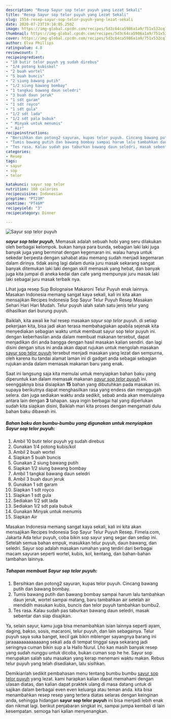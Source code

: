```yaml
---
description: "Resep Sayur sop telor puyuh yang Lezat Sekali"
title: "Resep Sayur sop telor puyuh yang Lezat Sekali"
slug: 1554-resep-sayur-sop-telor-puyuh-yang-lezat-sekali
date: 2020-07-23T19:10:05.250Z
image: https://img-global.cpcdn.com/recipes/5d3c64ca5986a1a9/751x532cq70/sayur-sop-telor-puyuh-foto-resep-utama.jpg
thumbnail: https://img-global.cpcdn.com/recipes/5d3c64ca5986a1a9/751x532cq70/sayur-sop-telor-puyuh-foto-resep-utama.jpg
cover: https://img-global.cpcdn.com/recipes/5d3c64ca5986a1a9/751x532cq70/sayur-sop-telor-puyuh-foto-resep-utama.jpg
author: Elva Phillips
ratingvalue: 4.8
reviewcount: 7
recipeingredient:
- "10 butir telor puyuh yg sudah direbus"
- "1/4 potong kubiskol"
- "2 buah wortel"
- "5 buah buncis"
- "2 siung bawang putih"
- "1/2 siung bawang bombay"
- "1 tangkai bawang daun seledri"
- "3 buah daun jeruk"
- "1 sdt garam"
- "1 sdt royco"
- "1 sdt gula"
- "1/2 sdt lada"
- "1/2 sdt pala bubuk"
- " Minyak untuk menumis"
- " Air"
recipeinstructions:
- "Bersihkan dan potong2 sayuran, kupas telor puyuh. Cincang bawang putih dan bawang bombay."
- "Tumis bawang putih dan bawang bombay sampai harum lalu tambahkan daun jeruk, wortel sampai matang, baru tambahkan air setelah air mendidih masukan kubis, buncis dan telor puyuh tambahkan bumbu2."
- "Tes rasa. Kalau sudah pas taburkan bawang daun seledri, masak sebentar dan siap disajikan."
categories:
- Resep
tags:
- sayur
- sop
- telor

katakunci: sayur sop telor 
nutrition: 160 calories
recipecuisine: Indonesian
preptime: "PT23M"
cooktime: "PT46M"
recipeyield: "3"
recipecategory: Dinner

---
```



![Sayur sop telor puyuh](https://img-global.cpcdn.com/recipes/5d3c64ca5986a1a9/751x532cq70/sayur-sop-telor-puyuh-foto-resep-utama.jpg)

<b><i>sayur sop telor puyuh</i></b>, Memasak adalah sebuah hobi yang seru dilakukan oleh berbagai kelompok. bukan hanya para bunda, sebagian laki laki juga banyak juga yang berminat dengan kegemaran ini. walau hanya untuk sekedar berpesta dengan sahabat atau memang sudah menjadi kegemaran dalam dirinya. tidak asing lagi dalam dunia juru masak sekarang sangat banyak ditemukan laki laki dengan skill memasak yang hebat, dan banyak juga kita jumpai di aneka kedai dan cafe yang mempunyai juru masak laki laki sebagai juru masak terbaik nya.

Lihat juga resep Sup Bolognaise Makaroni Telur Puyuh enak lainnya. Masakan Indonesia memang sangat kaya sekali, kali ini kita akan mensajikan Recipes Indonesia Sop Sayur Telur Puyuh Resep Masakan Sehari Hari Hari Mudah. Telur puyuh ialah salah satu jenis telur yang dihasilkan dari burung puyuh.

Baiklah, kita awali ke hal resep masakan <i>sayur sop telor puyuh</i>. di setiap pekerjaan kita, bisa jadi akan terasa membahagiakan apabila sejenak kita menyediakan sebagian waktu untuk membuat sayur sop telor puyuh ini. dengan keberhasilan anda dalam membuat makanan tersebut, dapat menjadikan diri anda bangga dengan hasil masakan kalian sendiri. dan lagi disini dengan situs ini anda akan dapat rujukan untuk mengolah masakan <u>sayur sop telor puyuh</u> tersebut menjadi masakan yang lezat dan sempurna, oleh karena itu tandai alamat laman ini di gadget anda sebagai sebagian rujukan anda dalam memasak makanan baru yang enak.


Saat ini langsung saja kita memulai untuk menyiapkan bahan baku yang diperuntuk kan dalam memasak makanan <u><i>sayur sop telor puyuh</i></u> ini. seenggaknya bisa disiapkan <b>15</b> bahan yang dibutuhkan pada masakan ini. supaya berikutnya dapat menghasilkan rasa yang endess dan menggugah selera. dan juga sediakan waktu anda sedikit, sebab anda akan memulainya antara lain dengan <b>3</b> tahapan. saya ingin berbagai hal yang diperlukan sudah kita siapkan disini, Baiklah mari kita proses dengan mengamati dulu bahan baku dibawah ini.

<!--inarticleads1-->

##### Bahan baku dan bumbu-bumbu yang digunakan untuk menyiapkan Sayur sop telor puyuh:

1. Ambil 10 butir telor puyuh yg sudah direbus
1. Gunakan 1/4 potong kubis/kol
1. Ambil 2 buah wortel
1. Siapkan 5 buah buncis
1. Gunakan 2 siung bawang putih
1. Siapkan 1/2 siung bawang bombay
1. Ambil 1 tangkai bawang daun seledri
1. Ambil 3 buah daun jeruk
1. Gunakan 1 sdt garam
1. Siapkan 1 sdt royco
1. Siapkan 1 sdt gula
1. Sediakan 1/2 sdt lada
1. Sediakan 1/2 sdt pala bubuk
1. Gunakan  Minyak untuk menumis
1. Siapkan  Air


Masakan Indonesia memang sangat kaya sekali, kali ini kita akan mensajikan Recipes Indonesia Sop Sayur Telur Puyuh Resep. Fimela.com, Jakarta Ada telur puyuh, coba bikin sop sayur yang segar dan sedap ini. Setelah semua bahan empuk, masukkan telur puyuh, daun bawang, dan seledri. Sayur sop adalah masakan rumahan yang terdiri dari berbagai macam sayuran seperti wortel, kubis, kol, kentang, dan bahan-bahan tambahan lainnya. 

<!--inarticleads2-->

##### Tahapan membuat Sayur sop telor puyuh:

1. Bersihkan dan potong2 sayuran, kupas telor puyuh. Cincang bawang putih dan bawang bombay.
1. Tumis bawang putih dan bawang bombay sampai harum lalu tambahkan daun jeruk, wortel sampai matang, baru tambahkan air setelah air mendidih masukan kubis, buncis dan telor puyuh tambahkan bumbu2.
1. Tes rasa. Kalau sudah pas taburkan bawang daun seledri, masak sebentar dan siap disajikan.


Ya, selain sayur, kamu juga bisa menambahkan isian lainnya seperti ayam, daging, bakso, sosis, macaroni, telur puyuh, dan lain sebagainya. Telur puyuh saya suka banget, kecil gak bikin mblenger sayangnya barang ini jaraaaaaaaaaaaaang sekali ada di tempat tinggal saya sekarang jadi seringnya cuman bikin sup a la Hallo Nurul. Lho kan masih banyak resep yang sudah nunggu untuk dicoba, bukan cuman sop he he. Sayur sop merupakan salah satu masakan yang kerap menemani waktu makan. Rebus telur puyuh yang telah disediakan, lalu sisihkan. 

Demikianlah sedikit pembahasan menu tentang bumbu bumbu <u>sayur sop telor puyuh</u> yang lezat. kami harapkan kalian dapat memahami dengan ulasan diatas, dan kalian dapat praktek ulang di masa datang untuk di sajikan dalam berbagai even even keluarga atau teman anda. kita bisa menambahkan resep resep yang tertera diatas selaras dengan keinginan anda, sehingga hidangan <b>sayur sop telor puyuh</b> ini bisa menjadi lebih enak dan nikmat lagi. berikut penjabaran singkat ini, sampai jumpa kembali di lain kesempatan. semoga hari kalian menyenangkan.

